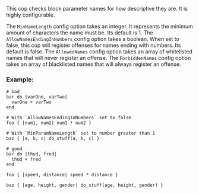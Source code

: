This cop checks block parameter names for how descriptive they
are. It is highly configurable.

The `MinNameLength` config option takes an integer. It represents
the minimum amount of characters the name must be. Its default is 1.
The `AllowNamesEndingInNumbers` config option takes a boolean. When
set to false, this cop will register offenses for names ending with
numbers. Its default is false. The `AllowedNames` config option
takes an array of whitelisted names that will never register an
offense. The `ForbiddenNames` config option takes an array of
blacklisted names that will always register an offense.

### Example:
    # bad
    bar do |varOne, varTwo|
      varOne + varTwo
    end

    # With `AllowNamesEndingInNumbers` set to false
    foo { |num1, num2| num1 * num2 }

    # With `MinParamNameLength` set to number greater than 1
    baz { |a, b, c| do_stuff(a, b, c) }

    # good
    bar do |thud, fred|
      thud + fred
    end

    foo { |speed, distance| speed * distance }

    baz { |age, height, gender| do_stuff(age, height, gender) }